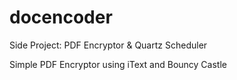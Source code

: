 # docencoder
Side Project: PDF Encryptor &amp; Quartz Scheduler

Simple PDF Encryptor using iText and Bouncy Castle
